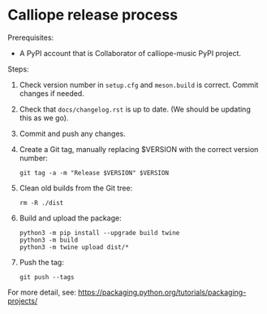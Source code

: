 # Calliope release process

Prerequisites:

  * A PyPI account that is Collaborator of calliope-music PyPI project.

Steps:

  1. Check version number in `setup.cfg` and `meson.build` is correct.
     Commit changes if needed.

  2. Check that `docs/changelog.rst` is up to date. (We should be updating
     this as we go).

  3. Commit and push any changes.

  4. Create a Git tag, manually replacing $VERSION with the correct version number:

         git tag -a -m "Release $VERSION" $VERSION

  5. Clean old builds from the Git tree:

         rm -R ./dist
    
  6. Build and upload the package:

         python3 -m pip install --upgrade build twine
         python3 -m build
         python3 -m twine upload dist/*

  7. Push the tag:

         git push --tags

For more detail, see: https://packaging.python.org/tutorials/packaging-projects/
